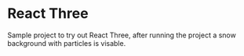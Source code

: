 # React Three

Sample project to try out React Three, after running the project a snow background with particles is visable.
